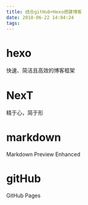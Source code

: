 ```yaml
---
title: 结合gitHub+Hexo搭建博客
date: 2018-06-22 14:04:24
tags:
---
```

<!-- slide -->
# hexo
快速、简洁且高效的博客框架
<!-- slide -->
# NexT
精于心，简于形

<!-- slide -->
# markdown
Markdown Preview Enhanced

<!-- slide -->
# gitHub
GitHub Pages
